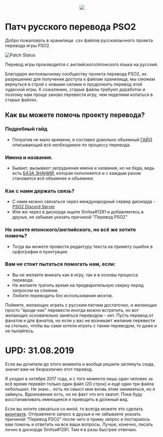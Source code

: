 <p align="center">
  <img src="http://i.imgur.com/bhLdxcj.gif" />
</p>

# Патч русского перевода PSO2
Добро пожаловать в хранилище .csv файлов русскоязычного проекта перевода игры PSO2.

![Patch Status](https://github.com/Arks-Layer/PSO2ENPatchCSV/actions/workflows/build.yml/badge.svg?branch=RU)


Перевод игры производится с английского/японского языка на русский.


Благодаря англоязычному сообществу проекта перевода PSO2, их разрешению для получения доступа к файлам хранилища, мы сможем вернуться в строй с новыми силами и продолжить перевод этой чудесной игры. К сожалению, старые файлы требуют доработок и поэтому нам проще заново перевести игру, чем неделями копаться в старых файлах.

## Как вы можете помочь проекту перевода?
### Подробный гайд
* Потратив не мало времени, я составил довольно объемный [ГАЙД] описывающий всё необходимое по процессу перевода.

### Имена и названия.
* Бывает, вызывают затруднения имена и названия, но не беда, ведь есть [БАЗА ЗНАНИЙ], которая пополняется и с каждым разом становится всё объемнее и объемнее.

### Как с нами держать связь?
* С нами можно связаться через международный сервер дискорда - [PSO2 Discord Server]
* Или же через в дискорде ищите Sinitsa#1281 и добавляетесь в друзья, не забывая указать причиной "Перевод PSO2"

### Не знаете японского/английского, но всё же хотите помочь?
* Тогда вы можете провести редактуру текста на примету ошибок в орфографии и пунктуации.

### Вам не стоит пытаться помогать нам, если:
* Вы не желаете вникать как в игру, так и в основы процесса перевода. 
* Не желаете тратить время на предварительную сверку перед запросом на слияние.
* Любите переводить без использования мозгов.

Поймите, желающих играть с русским патчем достаточно, и желающих просто "вроде-как" перевести иногда можно встретить, но вот желающих основательно заняться переводом - нет. Пусть перевод от фанатов и для фанатов, но если у вас не возникает желания перевести на столько, чтобы вы сами хотели играть с таким переводом, то даже и не пытайтесь. 



# UPD: 31.08.2019

Если вы дочитали до этого момента и вообще решили заглянуть сюда, значит вам не безразличен этот перевод.

Я уходил в октябре 2017 года, и с того момента лишь один человек за всё время перевёл только один файл (20 строк) и ещё один три файла небольших. Не знаю... есть ли смысл мне вновь этим заниматься, но я займусь. Вдохновение есть, но не факт что его хватит. Пока буду восстанавливать имеющееся и приводить в должный вид.

Если вы хотите связаться со мной, то всегда можете это сделать [вконтакте]. Отправляете запрос в друзья и не забываете указать причиной "Перевод PSO2" после чего я приму запрос и постараюсь вам помочь и ответить на все ваши вопросы. Лучше, конечно, писать лично в дискорде Sinitsa#1281. Там я в разы быстрее отвечаю.


[Files]: https://github.com/Arks-Layer/PSO2ENPatchCSV/tree/RU/Files
[PSO2 Discord Server]: https://discord.gg/PSO2
[Wiki]: https://github.com/Arks-Layer/PSO2ENPatchCSV/wiki
[БАЗА ЗНАНИЙ]: https://docs.google.com/spreadsheets/d/18a7UesL8bGFKYBVYlvWGMdnbYmaD9Q_dabaPLvG0AaQ/edit?usp=sharing
[ГАЙД]: https://docs.google.com/document/d/1KyA9brwCXzvBZ-oTRkZBU7weMZs7FnPjsn2Uf9q0hYA/edit?usp=sharing
[RUvoice]: https://discord.gg/mKjBYdR
[вконтакте]: https://vk.com/si_ni_tsa
